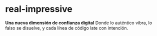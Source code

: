 # real-impressive
**Una nueva dimensión de confianza digital**   Donde lo auténtico vibra, lo falso se disuelve,   y cada línea de código late con intención.
